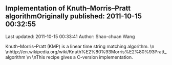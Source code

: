 ## Implementation of Knuth–Morris–Pratt algorithmOriginally published: 2011-10-15 00:32:55 
Last updated: 2011-10-15 00:33:41 
Author: Shao-chuan Wang 
 
Knuth–Morris–Pratt (KMP) is a linear time string matching algorithm.\n\nhttp://en.wikipedia.org/wiki/Knuth%E2%80%93Morris%E2%80%93Pratt_algorithm\n\nThis recipe gives a C-version implementation.